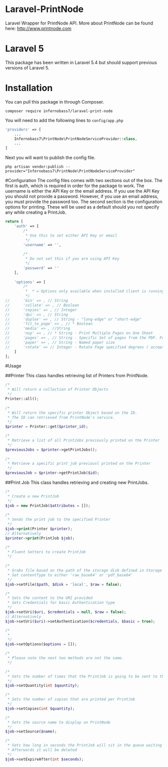 # Laravel-PrintNode
Laravel Wrapper for PrintNode API. More about PrintNode can be found here: http://www.printnode.com

# Laravel 5
This package has been written in Laravel 5.4 but should support previous versions of Laravel 5.
 
# Installation
You can pull this package in through Composer.
```
composer require infernobass7/laravel-print-node
```
You will need to add the following lines to `config/app.php`
```php
'providers' => [
    ...
    Infernobass7\PrintNode\PrintNodeServiceProvider::class,
    ...
]
```

Next you will want to publish the config file. 
```
php artisan vendor:publish --provider="Infernobass7\PrintNode\PrintNodeServiceProvider"
```

#Configuration
The config files comes with two sections out of the box. The first is auth, which is required in 
order for the package to work. The username is either the API Key or the email address. If you 
use the API Key you should not provide a password. However, if you use an email address, you must 
provide the password too. The second section is the configuration options for printing. These will 
be used as a default should you not specify any while creating a PrintJob. 

```php
return [
    'auth' => [
        /*
         * Use this to set either API Key or email
         */
        'username' => '',
        
        /*
         * Do not set this if you are using API Key
         */
        'password' => ''
    ],
    
    'options' => [
        /*
         *  * = Options only available when installed client is running on a OSX Machine
         */
//      'bin' => , // String
//      'collate' => , // Boolean
//      'copies' => , // Integer
//      'dpi' => , // String
//      'duplex' => , // String - "long-edge" or "short-edge"
//      'fit_to_page' => , // * Boolean
//      'media' => , //String
//      'nup' => , // * String - Print Multiple Pages on One Sheet
//      'pages' => , // String - Specific Set of pages from the PDF. Format explained here https://printnode.com/docs/api/curl/#parameters
//      'paper' => , // String - Named paper size
//      'rotate' => // Integer - Rotate Page specified degrees ( accepted values: 90, 180, or 270 )
    ]
];
```

#Usage

##Printer
This class handles retrieving list of Printers from PrintNode.
```php
/*
 * Will return a collection of Printer Objects 
 */
Printer::all();
 
/*
 * Will return the specific printer Object based on the ID.
 * The ID can retrieved from PrintNode's service.
 */
$printer = Printer::get($printer_id);

/*
 * Retrieve a list of all PrintJobs previously printed on the Printer
 */
$previousJobs = $printer->getPrintJobs(); 
 
/*
 * Retrieve a specific print job previousl printed on the Printer
 */
$previousJob = $printer->getPrintJob($id);
```

##Print Job
This class handles retrieving and creating new PrintJobs.
```php
/*
 * Create a new PrintJob
 */
$job = new PrintJob($attributes = []);
 
/*
 * Sends the print job to the specified Printer
 */
$job->print(Printer $printer);
// Alternatively
$printer->print(PrintJob $job);

/*
 * Fluent Setters to create PrintJob
 */
 
/*
 * Grabs file based on the path of the storage disk defined in Storage Configuration 
 * Set contentType to either 'raw_base64' or 'pdf_base64'
 */
$job->setFile($path, $disk = 'local', $raw = false);

/*
 * Sets the content to the URI provided
 * Sets Credentials for basic Authentication type
 */
$job->setUri($uri, $credentials = null, $raw = false);
// Alternatively 
$job->setUri($uri)->setAuthentication($credentials, $basic = true);

/*
 * 
 */
$job->setOptions($options = []);

/*
 * Please note the next two methods are not the same.
 */

/*
 * Sets the number of times that the PrintJob is going to be sent to the Printer
 */
$job->setQuantity(int $qauntity);

/*
 * Sets the number of copies that are printed per PrintJob
 */
$job->setCopies(int $quantity);

/*
 * Sets the source name to display on PrintNode
 */
$job->setSource($name);

/*
 * Sets how long in seconds the PrintJob will sit in the queue waiting to be printed
 * Afterwards it will be deleted
 */
$job->setExpireAfter(int $seconds);
```
